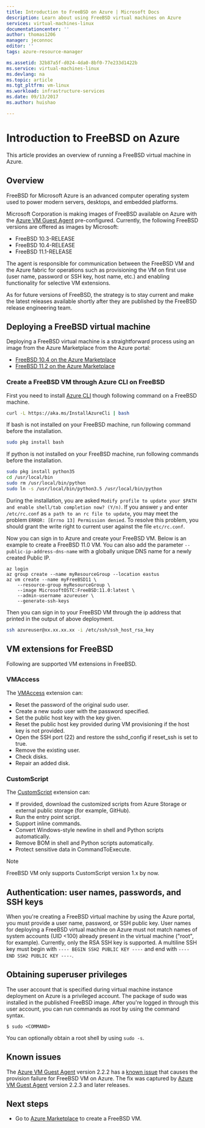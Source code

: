 ```yaml
---
title: Introduction to FreeBSD on Azure | Microsoft Docs
description: Learn about using FreeBSD virtual machines on Azure
services: virtual-machines-linux
documentationcenter: ''
author: thomas1206
manager: jeconnoc
editor: ''
tags: azure-resource-manager

ms.assetid: 32b87a5f-d024-4da0-8bf0-77e233d1422b
ms.service: virtual-machines-linux
ms.devlang: na
ms.topic: article
ms.tgt_pltfrm: vm-linux
ms.workload: infrastructure-services
ms.date: 09/13/2017
ms.author: huishao

---
```

# Introduction to FreeBSD on Azure
This article provides an overview of running a FreeBSD virtual machine in Azure.

## Overview
FreeBSD for Microsoft Azure is an advanced computer operating system used to power modern servers, desktops, and embedded platforms.

Microsoft Corporation is making images of FreeBSD available on Azure with the [Azure VM Guest Agent](https://github.com/Azure/WALinuxAgent/) pre-configured. Currently, the following FreeBSD versions are offered as images by Microsoft:

- FreeBSD 10.3-RELEASE
- FreeBSD 10.4-RELEASE
- FreeBSD 11.1-RELEASE

The agent is responsible for communication between the FreeBSD VM and the Azure fabric for operations such as provisioning the VM on first use (user name, password or SSH key, host name, etc.) and enabling functionality for selective VM extensions.

As for future versions of FreeBSD, the strategy is to stay current and make the latest releases available shortly after they are published by the FreeBSD release engineering team.

## Deploying a FreeBSD virtual machine
Deploying a FreeBSD virtual machine is a straightforward process using an image from the Azure Marketplace from the Azure portal:

- [FreeBSD 10.4 on the Azure Marketplace](https://azuremarketplace.microsoft.com/marketplace/apps/Microsoft.FreeBSD104)
- [FreeBSD 11.2 on the Azure Marketplace](https://azuremarketplace.microsoft.com/marketplace/apps/Microsoft.FreeBSD112)

### Create a FreeBSD VM through Azure CLI on FreeBSD
First you need to install [Azure CLI](https://docs.microsoft.com/cli/azure/get-started-with-azure-cli) though following command on a FreeBSD machine.

```bash 
curl -L https://aka.ms/InstallAzureCli | bash
```

If bash is not installed on your FreeBSD machine, run following command before the installation. 

```bash
sudo pkg install bash
```

If python is not installed on your FreeBSD machine, run following commands before the installation. 

```bash
sudo pkg install python35
cd /usr/local/bin 
sudo rm /usr/local/bin/python 
sudo ln -s /usr/local/bin/python3.5 /usr/local/bin/python
```

During the installation, you are asked `Modify profile to update your $PATH and enable shell/tab completion now? (Y/n)`. If you answer `y` and enter `/etc/rc.conf` as `a path to an rc file to update`, you may meet the problem `ERROR: [Errno 13] Permission denied`. To resolve this problem, you should grant the write right to current user against the file `etc/rc.conf`.

Now you can sign in to Azure and create your FreeBSD VM. Below is an example to create a FreeBSD 11.0 VM. You can also add the parameter `--public-ip-address-dns-name` with a globally unique DNS name for a newly created Public IP. 

```azurecli
az login 
az group create --name myResourceGroup --location eastus
az vm create --name myFreeBSD11 \
    --resource-group myResourceGroup \
    --image MicrosoftOSTC:FreeBSD:11.0:latest \
    --admin-username azureuser \
    --generate-ssh-keys
```

Then you can sign in to your FreeBSD VM through the ip address that printed in the output of above deployment. 

```bash
ssh azureuser@xx.xx.xx.xx -i /etc/ssh/ssh_host_rsa_key
```   

## VM extensions for FreeBSD
Following are supported VM extensions in FreeBSD.

### VMAccess
The [VMAccess](https://github.com/Azure/azure-linux-extensions/tree/master/VMAccess) extension can:

* Reset the password of the original sudo user.
* Create a new sudo user with the password specified.
* Set the public host key with the key given.
* Reset the public host key provided during VM provisioning if the host key is not provided.
* Open the SSH port (22) and restore the sshd_config if reset_ssh is set to true.
* Remove the existing user.
* Check disks.
* Repair an added disk.

### CustomScript
The [CustomScript](https://github.com/Azure/azure-linux-extensions/tree/master/CustomScript) extension can:

* If provided, download the customized scripts from Azure Storage or external public storage (for example, GitHub).
* Run the entry point script.
* Support inline commands.
* Convert Windows-style newline in shell and Python scripts automatically.
* Remove BOM in shell and Python scripts automatically.
* Protect sensitive data in CommandToExecute.

> [!NOTE]
> FreeBSD VM only supports CustomScript version 1.x by now.  

## Authentication: user names, passwords, and SSH keys
When you're creating a FreeBSD virtual machine by using the Azure portal, you must provide a user name, password, or SSH public key.
User names for deploying a FreeBSD virtual machine on Azure must not match names of system accounts (UID <100) already present in the virtual machine ("root", for example).
Currently, only the RSA SSH key is supported. A multiline SSH key must begin with `---- BEGIN SSH2 PUBLIC KEY ----` and end with `---- END SSH2 PUBLIC KEY ----`.

## Obtaining superuser privileges
The user account that is specified during virtual machine instance deployment on Azure is a privileged account. The package of sudo was installed in the published FreeBSD image.
After you're logged in through this user account, you can run commands as root by using the command syntax.

```
$ sudo <COMMAND>
```

You can optionally obtain a root shell by using `sudo -s`.

## Known issues
The [Azure VM Guest Agent](https://github.com/Azure/WALinuxAgent/) version 2.2.2 has a [known issue](https://github.com/Azure/WALinuxAgent/pull/517) that causes the provision failure for FreeBSD VM on Azure. The fix was captured by [Azure VM Guest Agent](https://github.com/Azure/WALinuxAgent/) version 2.2.3 and later releases. 

## Next steps
* Go to [Azure Marketplace](https://azuremarketplace.microsoft.com/marketplace/apps/Microsoft.FreeBSD112) to create a FreeBSD VM.
